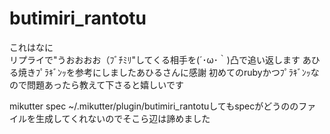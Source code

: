 butimiri_rantotu
=============

これはなに  
リプライで"うおおおお（ﾌﾞﾁﾐﾘ"してくる相手を(´･ω･｀)凸で追い返します
あひる焼きﾌﾟﾗｷﾞﾝｯを参考にしましたあひるさんに感謝
初めてのrubyかつﾌﾟﾗｷﾞﾝｯなので問題あったら教えて下さると嬉しいです

mikutter spec ~/.mikutter/plugin/butimiri_rantotuしてもspecがどうののファイルを生成してくれないのでそこら辺は諦めました
